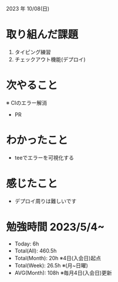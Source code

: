2023 年 10/08(日)

# 取り組んだ課題

1. タイピング練習
6. チェックアウト機能(デプロイ)

# 次やること

※ CIのエラー解消
* PR

# わかったこと

* teeでエラーを可視化する

# 感じたこと

* デプロイ周りは難しいです

# 勉強時間 2023/5/4~

* Today: 6h
* Total(All): 460.5h　
* Total(Month): 20h ※4日(入会日)起点
* Total(Week): 26.5h ※(月~日曜)
* AVG(Month): 108h ※毎月4日(入会日)更新
